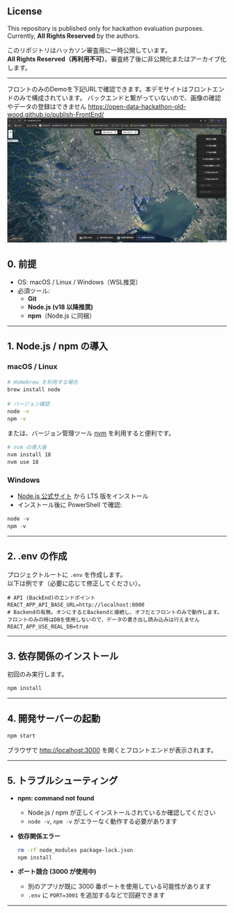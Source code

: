 ## License
This repository is published only for hackathon evaluation purposes.  
Currently, **All Rights Reserved** by the authors.

このリポジトリはハッカソン審査用に一時公開しています。  
**All Rights Reserved（再利用不可）**。審査終了後に非公開化またはアーカイブ化します。

---

フロントのみのDemoを下記URLで確認できます。本デモサイトはフロントエンドのみで構成されています。
バックエンドと繋がっていないので、画像の確認やデータの登録はできません
https://open-data-hackathon-old-wood.github.io/publish-FrontEnd/
![Demo](./demo/top.png)
## 0. 前提

- OS: macOS / Linux / Windows（WSL推奨）
- 必須ツール:
  - **Git**
  - **Node.js (v18 以降推奨)**
  - **npm**（Node.js に同梱）

---

## 1. Node.js / npm の導入

### macOS / Linux
```bash
# Homebrew を利用する場合
brew install node

# バージョン確認
node -v
npm -v
```

または、バージョン管理ツール [nvm](https://github.com/nvm-sh/nvm) を利用すると便利です。

```bash
# nvm の導入後
nvm install 18
nvm use 18
```

### Windows
- [Node.js 公式サイト](https://nodejs.org/) から LTS 版をインストール  
- インストール後に PowerShell で確認:
```powershell
node -v
npm -v
```

---

## 2. .env の作成

プロジェクトルートに `.env` を作成します。  
以下は例です（必要に応じて修正してください）。

```dotenv
# API (BackEnd)のエンドポイント
REACT_APP_API_BASE_URL=http://localhost:8000
# Backendの有無。オンにするとBackendと接続し、オフだとフロントのみで動作します。フロントのみの時はDBを使用しないので、データの書き出し読み込みは行えません
REACT_APP_USE_REAL_DB=true
```

---

## 3. 依存関係のインストール

初回のみ実行します。

```bash
npm install
```

---

## 4. 開発サーバーの起動

```bash
npm start
```

ブラウザで [http://localhost:3000](http://localhost:3000) を開くとフロントエンドが表示されます。

---

## 5. トラブルシューティング

- **npm: command not found**
  - Node.js / npm が正しくインストールされているか確認してください
  - `node -v`, `npm -v` がエラーなく動作する必要があります

- **依存関係エラー**
  ```bash
  rm -rf node_modules package-lock.json
  npm install
  ```

- **ポート競合 (3000 が使用中)**
  - 別のアプリが既に 3000 番ポートを使用している可能性があります
  - `.env` に `PORT=3001` を追加するなどで回避できます

---
